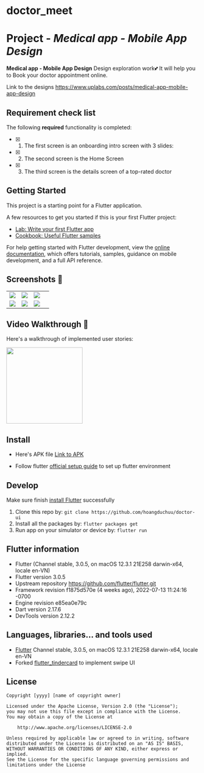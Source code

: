 # doctor_meet



# Project  - *Medical app - Mobile App Design*


**Medical app - Mobile App Design** Design exploration work💕 It will help you to Book your doctor appointment online.

Link to the designs https://www.uplabs.com/posts/medical-app-mobile-app-design

## Requirement check list

The following **required** functionality is completed:

* [x] 1. The first screen is an onboarding intro screen with 3 slides:
* [x] 2. The second screen is the Home Screen
* [x] 3. The third screen is the details screen of a top-rated doctor


## Getting Started

This project is a starting point for a Flutter application.

A few resources to get you started if this is your first Flutter project:

- [Lab: Write your first Flutter app](https://docs.flutter.dev/get-started/codelab)
- [Cookbook: Useful Flutter samples](https://docs.flutter.dev/cookbook)

For help getting started with Flutter development, view the
[online documentation](https://docs.flutter.dev/), which offers tutorials,
samples, guidance on mobile development, and a full API reference.

## Screenshots 📸

|  |  |   | |
| :---:                              | :---:                             | :---:                              | :---:     |
|![](https://i.imgur.com/VmEFv7r.png) |![](https://i.imgur.com/b1QcHh5.png) | ![](https://i.imgur.com/jX2lelJ.png)|
|![](https://i.imgur.com/0sdxbr8.png) |![](https://i.imgur.com/oXoVSnV.png)| ![](https://i.imgur.com/DOI91j0.png)|



## Video Walkthrough 📀

Here's a walkthrough of implemented user stories:

[<img src="https://i.imgur.com/5jlPdO3.png" width="200">](https://github.com/hoangduchuu/doctor-ui/tree/develop/storage/video.mov)


## Install
- Here's APK file
  [Link to APK](https://github.com/hoangduchuu/doctor-ui/tree/develop/storage/app-release.apk)

- Follow flutter [official setup guide](https://flutter.io/docs/get-started/install) to set up flutter environment

## Develop

Make sure finish [install Flutter](https://flutter.io/get-started/install/) successfully

1. Clone this repo by: `git clone https://github.com/hoangduchuu/doctor-ui`
2. Install all the packages by: `flutter packages get`
3. Run app on your simulator or device by: `flutter run`
## Flutter information

* Flutter (Channel stable, 3.0.5, on macOS 12.3.1 21E258 darwin-x64, locale en-VN)
* Flutter version 3.0.5
* Upstream repository https://github.com/flutter/flutter.git
* Framework revision f1875d570e (4 weeks ago), 2022-07-13 11:24:16 -0700
* Engine revision e85ea0e79c
* Dart version 2.17.6
* DevTools version 2.12.2

## Languages, libraries... and tools used

* [Flutter](https://flutter.dev) Channel stable, 3.0.5, on macOS 12.3.1 21E258 darwin-x64, locale en-VN
* Forked [flutter_tindercard](https://pub.dev/packages/flutter_tindercard) to implement swipe UI


## License

    Copyright [yyyy] [name of copyright owner]

    Licensed under the Apache License, Version 2.0 (the "License");
    you may not use this file except in compliance with the License.
    You may obtain a copy of the License at

        http://www.apache.org/licenses/LICENSE-2.0

    Unless required by applicable law or agreed to in writing, software
    distributed under the License is distributed on an "AS IS" BASIS,
    WITHOUT WARRANTIES OR CONDITIONS OF ANY KIND, either express or implied.
    See the License for the specific language governing permissions and
    limitations under the License
